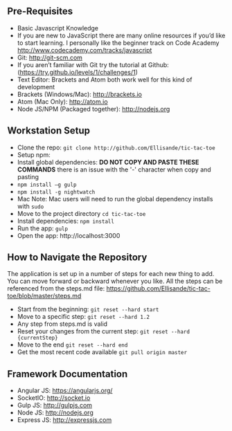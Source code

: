 ## Pre-Requisites

* Basic Javascript Knowledge
 * If you are new to JavaScript there are many online resources if you’d like to start learning. I personally like the beginner track on Code Academy http://www.codecademy.com/tracks/javascript
* Git: http://git-scm.com
 * If you aren’t familiar with Git try the tutorial at Github: (https://try.github.io/levels/1/challenges/1)
* Text Editor: Brackets and Atom both work well for this kind of development
 * Brackets (Windows/Mac): http://brackets.io
 * Atom (Mac Only): http://atom.io
* Node JS/NPM (Packaged together): http://nodejs.org

## Workstation Setup

* Clone the repo: ```git clone http://github.com/Ellisande/tic-tac-toe```
* Setup npm:
* Install global dependencies: __DO NOT COPY AND PASTE THESE COMMANDS__ there is an issue with the '-' character when copy and pasting
 * ```npm install –g gulp```
 * ```npm install -g nightwatch```
 * Mac Note: Mac users will need to run the global dependency installs with `sudo`
* Move to the project directory ```cd tic-tac-toe```
* Install dependencies: ```npm install```
* Run the app: ```gulp```
* Open the app: http://localhost:3000

## How to Navigate the Repository

The application is set up in a number of steps for each new thing to add. You can move forward or backward whenever you like. All the steps can be referenced from the steps.md file: https://github.com/Ellisande/tic-tac-toe/blob/master/steps.md

* Start from the beginning: ```git reset --hard start```
* Move to a specific step: ```git reset --hard 1.2```
 * Any step from steps.md is valid
* Reset your changes from the current step: ```git reset --hard {currentStep}```
* Move to the end ```git reset --hard end```
* Get the most recent code available ```git pull origin master```

## Framework Documentation

* Angular JS: https://angularjs.org/
* SocketIO: http://socket.io
* Gulp JS: http://gulpjs.com
* Node JS: http://nodejs.org
* Express JS: http://expressjs.com
